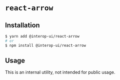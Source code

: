# `react-arrow`

## Installation

```sh
$ yarn add @interop-ui/react-arrow
# or
$ npm install @interop-ui/react-arrow
```

## Usage

This is an internal utility, not intended for public usage.
